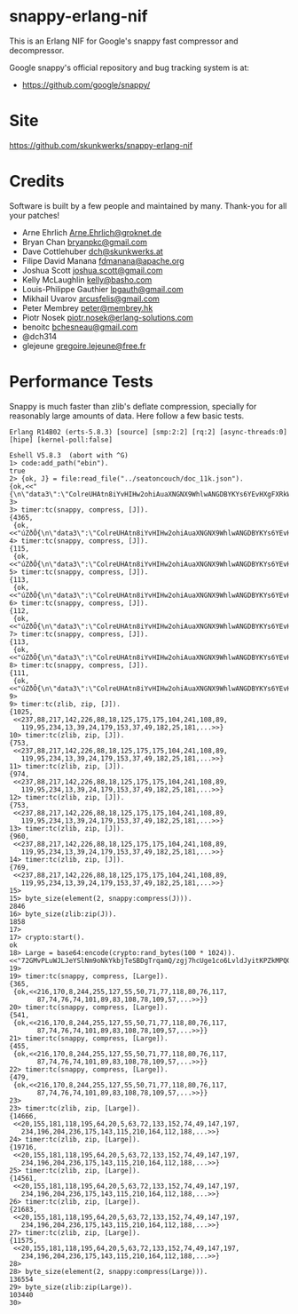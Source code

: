 # snappy-erlang-nif

This is an Erlang NIF for Google's snappy fast compressor and decompressor.

Google snappy's official repository and bug tracking system is at:

* https://github.com/google/snappy/


# Site

https://github.com/skunkwerks/snappy-erlang-nif

# Credits

Software is built by a few people and maintained by many. Thank-you for
all your patches!


- Arne Ehrlich <Arne.Ehrlich@groknet.de>
- Bryan Chan <bryanpkc@gmail.com>
- Dave Cottlehuber <dch@skunkwerks.at>
- Filipe David Manana <fdmanana@apache.org>
- Joshua Scott <joshua.scott@gmail.com>
- Kelly McLaughlin <kelly@basho.com>
- Louis-Philippe Gauthier <lpgauth@gmail.com>
- Mikhail Uvarov <arcusfelis@gmail.com>
- Peter Membrey <peter@membrey.hk>
- Piotr Nosek <piotr.nosek@erlang-solutions.com>
- benoitc <bchesneau@gmail.com>
- @dch314
- glejeune <gregoire.lejeune@free.fr>

# Performance Tests

Snappy is much faster than zlib's deflate compression, specially for reasonably large amounts of
data. Here follow a few basic tests.

```
Erlang R14B02 (erts-5.8.3) [source] [smp:2:2] [rq:2] [async-threads:0] [hipe] [kernel-poll:false]

Eshell V5.8.3  (abort with ^G)
1> code:add_path("ebin").
true
2> {ok, J} = file:read_file("../seatoncouch/doc_11k.json").
{ok,<<"{\n\"data3\":\"ColreUHAtn8iYvHIHw2ohiAuaXNGNX9WhlwANGDBYKYs6YEvHXgFXRkWuYoFyfLVqtjZNPedtukWRDXFz7VUOl4APLS7GB9Nw"...>>}
3>
3> timer:tc(snappy, compress, [J]).
{4365,
 {ok,<<"úZðÔ{\n\"data3\":\"ColreUHAtn8iYvHIHw2ohiAuaXNGNX9WhlwANGDBYKYs6YEvHXgFXRkWuYoFyfLVqtjZNPedtukWRDXFz7VUO"...>>}}
4> timer:tc(snappy, compress, [J]).
{115,
 {ok,<<"úZðÔ{\n\"data3\":\"ColreUHAtn8iYvHIHw2ohiAuaXNGNX9WhlwANGDBYKYs6YEvHXgFXRkWuYoFyfLVqtjZNPedtukWRDXFz7VUO"...>>}}
5> timer:tc(snappy, compress, [J]).
{113,
 {ok,<<"úZðÔ{\n\"data3\":\"ColreUHAtn8iYvHIHw2ohiAuaXNGNX9WhlwANGDBYKYs6YEvHXgFXRkWuYoFyfLVqtjZNPedtukWRDXFz7VUO"...>>}}
6> timer:tc(snappy, compress, [J]).
{112,
 {ok,<<"úZðÔ{\n\"data3\":\"ColreUHAtn8iYvHIHw2ohiAuaXNGNX9WhlwANGDBYKYs6YEvHXgFXRkWuYoFyfLVqtjZNPedtukWRDXFz7VUO"...>>}}
7> timer:tc(snappy, compress, [J]).
{113,
 {ok,<<"úZðÔ{\n\"data3\":\"ColreUHAtn8iYvHIHw2ohiAuaXNGNX9WhlwANGDBYKYs6YEvHXgFXRkWuYoFyfLVqtjZNPedtukWRDXFz7VUO"...>>}}
8> timer:tc(snappy, compress, [J]).
{111,
 {ok,<<"úZðÔ{\n\"data3\":\"ColreUHAtn8iYvHIHw2ohiAuaXNGNX9WhlwANGDBYKYs6YEvHXgFXRkWuYoFyfLVqtjZNPedtukWRDXFz7VUO"...>>}}
9>
9> timer:tc(zlib, zip, [J]).
{1025,
 <<237,88,217,142,226,88,18,125,175,175,104,241,108,89,
   119,95,234,13,39,24,179,153,37,49,182,25,181,...>>}
10> timer:tc(zlib, zip, [J]).
{753,
 <<237,88,217,142,226,88,18,125,175,175,104,241,108,89,
   119,95,234,13,39,24,179,153,37,49,182,25,181,...>>}
11> timer:tc(zlib, zip, [J]).
{974,
 <<237,88,217,142,226,88,18,125,175,175,104,241,108,89,
   119,95,234,13,39,24,179,153,37,49,182,25,181,...>>}
12> timer:tc(zlib, zip, [J]).
{753,
 <<237,88,217,142,226,88,18,125,175,175,104,241,108,89,
   119,95,234,13,39,24,179,153,37,49,182,25,181,...>>}
13> timer:tc(zlib, zip, [J]).
{960,
 <<237,88,217,142,226,88,18,125,175,175,104,241,108,89,
   119,95,234,13,39,24,179,153,37,49,182,25,181,...>>}
14> timer:tc(zlib, zip, [J]).
{769,
 <<237,88,217,142,226,88,18,125,175,175,104,241,108,89,
   119,95,234,13,39,24,179,153,37,49,182,25,181,...>>}
15>
15> byte_size(element(2, snappy:compress(J))).
2846
16> byte_size(zlib:zip(J)).
1858
17>
17> crypto:start().
ok
18> Large = base64:encode(crypto:rand_bytes(100 * 1024)).
<<"72GMvPLuWJLJeYSlNm9oNkYkbjTeSBDgTrqamQ/zgj7hcUge1co6LvldJyitKPZkMPQGnrN98EyqSyWto3k7ShNgiNc05Gt4zdXSbTVSDzeID661DnJX"...>>
19>
19> timer:tc(snappy, compress, [Large]).
{365,
 {ok,<<216,170,8,244,255,127,55,50,71,77,118,80,76,117,
       87,74,76,74,101,89,83,108,78,109,57,...>>}}
20> timer:tc(snappy, compress, [Large]).
{541,
 {ok,<<216,170,8,244,255,127,55,50,71,77,118,80,76,117,
       87,74,76,74,101,89,83,108,78,109,57,...>>}}
21> timer:tc(snappy, compress, [Large]).
{455,
 {ok,<<216,170,8,244,255,127,55,50,71,77,118,80,76,117,
       87,74,76,74,101,89,83,108,78,109,57,...>>}}
22> timer:tc(snappy, compress, [Large]).
{479,
 {ok,<<216,170,8,244,255,127,55,50,71,77,118,80,76,117,
       87,74,76,74,101,89,83,108,78,109,57,...>>}}
23>
23> timer:tc(zlib, zip, [Large]).
{14666,
 <<20,155,181,118,195,64,20,5,63,72,133,152,74,49,147,197,
   234,196,204,236,175,143,115,210,164,112,188,...>>}
24> timer:tc(zlib, zip, [Large]).
{19716,
 <<20,155,181,118,195,64,20,5,63,72,133,152,74,49,147,197,
   234,196,204,236,175,143,115,210,164,112,188,...>>}
25> timer:tc(zlib, zip, [Large]).
{14561,
 <<20,155,181,118,195,64,20,5,63,72,133,152,74,49,147,197,
   234,196,204,236,175,143,115,210,164,112,188,...>>}
26> timer:tc(zlib, zip, [Large]).
{21683,
 <<20,155,181,118,195,64,20,5,63,72,133,152,74,49,147,197,
   234,196,204,236,175,143,115,210,164,112,188,...>>}
27> timer:tc(zlib, zip, [Large]).
{11575,
 <<20,155,181,118,195,64,20,5,63,72,133,152,74,49,147,197,
   234,196,204,236,175,143,115,210,164,112,188,...>>}
28>
28> byte_size(element(2, snappy:compress(Large))).
136554
29> byte_size(zlib:zip(Large)).
103440
30>
```
